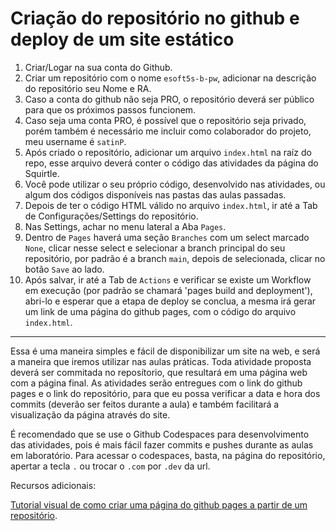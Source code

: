 # Criação do repositório no github e deploy de um site estático

1. Criar/Logar na sua conta do Github.
2. Criar um repositório com o nome `esoft5s-b-pw`, adicionar na descrição do repositório seu Nome e RA.
3. Caso a conta do github não seja PRO, o repositório deverá ser público para que os próximos passos funcionem.
4. Caso seja uma conta PRO, é possível que o repositório seja privado, porém também é necessário me incluir como colaborador do projeto, meu username é `satinP`.
5. Após criado o repositório, adicionar um arquivo `index.html` na raíz do repo, esse arquivo deverá conter o código das atividades da página do Squirtle.
6. Você pode utilizar o seu próprio código, desenvolvido nas atividades, ou algum dos códigos disponíveis nas pastas das aulas passadas.
7. Depois de ter o código HTML válido no arquivo `index.html`, ir até a Tab de Configurações/Settings do repositório.
8. Nas Settings, achar no menu lateral a Aba `Pages`.
9. Dentro de `Pages` haverá uma seção `Branches` com um select marcado `None`, clicar nesse select e selecionar a branch principal do seu repositório, por padrão é a branch `main`, depois de selecionada, clicar no botão `Save` ao lado.
10. Após salvar, ir até a Tab de `Actions` e verificar se existe um Workflow em execução (por padrão se chamará 'pages build and deployment'), abri-lo e esperar que a etapa de deploy se conclua, a mesma irá gerar um link de uma página do github pages, com o código do arquivo `index.html`.  


---


  
Essa é uma maneira simples e fácil de disponibilizar um site na web, e será a maneira que iremos utilizar nas aulas práticas. Toda atividade proposta deverá ser commitada no reposítorio, que resultará em uma página web com a página final.  As atividades serão entregues com o link do github pages e o link do repositório, para que eu possa verificar a data e hora dos commits (deverão ser feitos durante a aula) e também facilitará a visualização da página através do site.  


É recomendado que se use o Github Codespaces para desenvolvimento das atividades, pois é mais fácil fazer commits e pushes durante as aulas em laboratório. Para acessar o codespaces, basta, na página do repositório, apertar a tecla `.` ou trocar o `.com` por `.dev` da url. 


Recursos adicionais:

[Tutorial visual de como criar uma página do github pages a partir de um repositório](https://medium.com/flycode/how-to-deploy-a-static-website-for-free-using-github-pages-8eddc194853b).  
